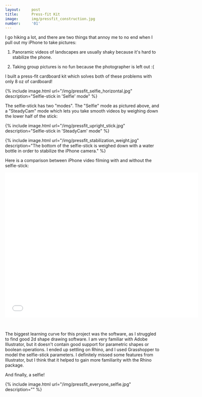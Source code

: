 ```yaml
---
layout:     post
title:      Press-fit Kit
image:      img/pressfit_construction.jpg
number:     '01'
---
```


I go hiking a lot, and there are two things that annoy me to no end when I pull out my
iPhone to take pictures:

1. Panoramic videos of landscapes are usually shaky because it's hard to stabilize the phone.

2. Taking group pictures is no fun because the photographer is left out :(

I built a press-fit cardboard kit which solves both of these problems with only
8 oz of cardboard!

{% include image.html url="/img/pressfit_selfie_horizontal.jpg" description="Selfie-stick in 'Selfie' mode" %}

The selfie-stick has two "modes". The "Selfie" mode as pictured above, and a "SteadyCam"
mode which lets you take smooth videos by weighing down the lower half of the stick:

{% include image.html url="/img/pressfit_upright_stick.jpg" description="Selfie-stick in 'SteadyCam' mode" %}

{% include image.html url="/img/pressfit_stabilization_weight.jpg" description="The bottom of the selfie-stick is weighed down with a water bottle in order to stabilize the iPhone camera." %}

Here is a comparison between iPhone video filming with and without the selfie-stick:

<iframe style="display:block; margin: 0 auto; padding-bottom: 30px" width="630" height="473" src="//www.youtube.com/embed/tasFJG8ray8" frameborder="0" allowfullscreen></iframe>

The biggest learning curve for this project was the software, as I struggled to find
good 2d shape drawing software. I am very familiar with Adobe Illustrator, but it doesn't
contain good support for parametric shapes or boolean operations. I ended up settling on Rhino,
and I used Grasshopper to model the selfie-stick parameters. I definitely missed some features
from Illustrator, but I think that it helped to gain more familiarity with the Rhino package.

And finally, a selfie!

{% include image.html url="/img/pressfit_everyone_selfie.jpg" description="" %}





